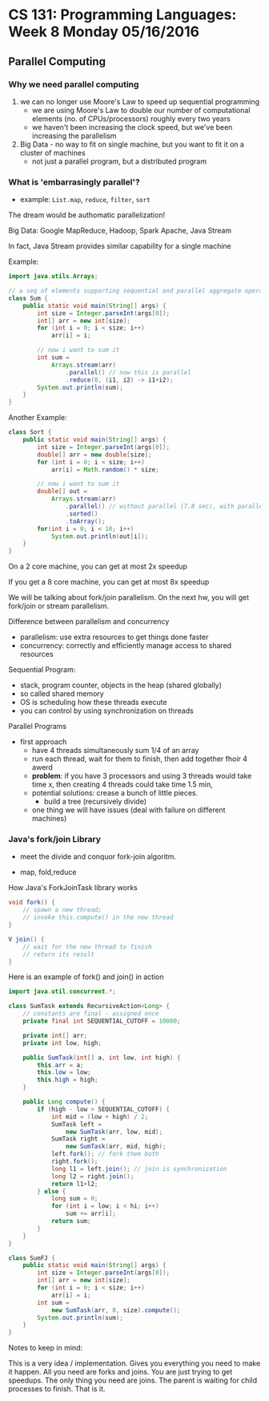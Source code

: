 # CS 131: Programming Languages: Week 8 Monday 05/16/2016

## Parallel Computing

### Why we need parallel computing

1. we can no longer use Moore's Law to speed up sequential programming
	* we are using Moore's Law to double our number of computational elements (no. of CPUs/processors) roughly every two years
	* we haven't been increasing the clock speed, but we've been increasing the parallelism
2. Big Data - no way to fit on single machine, but you want to fit it on a cluster of machines
	* not just a parallel program, but a distributed program

### What is 'embarrasingly parallel'?

* example: `List.map`, `reduce`, `filter`, `sort`

The dream would be authomatic parallelization!

Big Data: Google MapReduce, Hadoop, Spark Apache, Java Stream

In fact, Java Stream provides similar capability for a single machine

Example:

```java
import java.utils.Arrays;

// a seq of elements supporting sequential and parallel aggregate operations
class Sum {
	public static void main(String[] args) {
		int size = Integer.parseInt(args[0]);
		int[] arr = new int[size];
		for (int i = 0; i < size; i++)
			arr[i] = i;

		// now i want to sum it
		int sum =
			Arrays.stream(arr)
				.parallel() // now this is parallel
				.reduce(0, (i1, i2) -> i1+i2);
		System.out.println(sum);
	}
}
```

Another Example:

```java
class Sort {
	public static void main(String[] args) {
		int size = Integer.parseInt(args[0]);
		double[] arr = new double[size];
		for (int i = 0; i < size; i++)
			arr[i] = Math.random() * size;

		// now i want to sum it
		double[] out = 
			Arrays.stream(arr)
				.parallel() // without parallel (7.8 sec), with parallel(4 sec)
				.sorted()
				.toArray();
		for(int i = 0; i < 10; i++)
			System.out.println(out[i]);
	}
}
```

On a 2 core machine, you can get at most 2x speedup

If you get a 8 core machine, you can get at most 8x speedup

We will be talking about fork/join parallelism. On the next hw, you will get fork/join or stream parallelism.

Difference between parallelism and concurrency

* parallelism: use extra resources to get things done faster
* concurrency: correctly and efficiently manage access to shared resources

Sequential Program:

* stack, program counter, objects in the heap (shared globally)
* so called shared memory
* OS is scheduling how these threads execute
* you can control by using synchronization on threads

Parallel Programs

* first approach
	* have 4 threads simultaneously sum 1/4 of an array
	* run each thread, wait for them to finish, then add together fhoir 4 awerd
	* **problem**: if you have 3 processors and using 3 threads would take time x, then creating 4 threads could take time 1.5 min,
	* potential solutions: crease a bunch of little pieces.
		* build a tree (recursively divide)
	* one thing we will have issues (deal with failure on different machines)

### Java's fork/join Library

* meet the divide and conquor fork-join algoritm. 

* map, fold,reduce

How Java's ForkJoinTask library works

```java
void fork() {
	// spawn a new thread;
	// invoke this.compute() in the new thread
}

V join() {
	// wait for the new thread to finish
	// return its result
}
```

Here is an example of fork() and join() in action

```java
import java.util.concurrent.*;

class SumTask extends RecursiveAction<Long> {
	// constants are final - assigned once
	private final int SEQUENTIAL_CUTOFF = 10000;

	private int[] arr;
	private int low, high;

	public SumTask(int[] a, int low, int high) {
		this.arr = a;
		this.low = low;
		this.high = high;
	}

	public Long compute() {
		if (high - low > SEQUENTIAL_CUTOFF) {
			int mid = (low + high) / 2;
			SumTask left = 
				new SumTask(arr, low, mid);
			SumTask right = 
				new SumTask(arr, mid, high);
			left.fork(); // fork them both
			right.fork();
			long l1 = left.join(); // join is synchronization
			long l2 = right.join();
			return l1+l2;
		} else {
			long sum = 0;
			for (int i = low; i < hi; i++)
				sum += arr[i];
			return sum;
		}
	}
}

class SumFJ {
	public static void main(String[] args) {
		int size = Integer.parseInt(args[0]);
		int[] arr = new int[size];
		for (int i = 0; i < size; i++)
			arr[i] = i;
		int sum = 
			new SumTask(arr, 0, size).compute();
		System.out.println(sum);
	}
}
```

Notes to keep in mind:

This is a very idea / implementation. Gives you everything you need to make it happen. All you need are forks and joins. You are just trying to get speedups. The only thing you need are joins. The parent is waiting for child processes to finish. That is it.